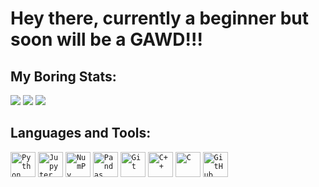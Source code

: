 # Hey there, currently a beginner but soon will be a **GAWD**!!!

## My Boring Stats:

<img src="https://github-readme-stats.vercel.app/api?username=MananJain39&hide_border=true&theme=chartreuse-dark&card_width=495&hide_title=true&show_icons=true&show=prs_merged,reviews" />
<img src="https://nirzak-streak-stats.vercel.app?user=MananJain39&hide_border=true&theme=chartreuse-dark&card_width=495&mode=weekly" />
<img src="https://github-readme-stats.vercel.app/api/wakatime?username=MananJain39&hide_border=true&theme=chartreuse-dark&layout=compact" />

## Languages and Tools:

<code><img width="40" src="https://raw.githubusercontent.com/marwin1991/profile-technology-icons/refs/heads/main/icons/python.png" alt="Python" title="Python"/></code>
<code><img width="40" src="https://raw.githubusercontent.com/marwin1991/profile-technology-icons/refs/heads/main/icons/jupyter_notebook.png" alt="Jupyter Notebook" title="Jupyter Notebook"/></code>
<code><img width="40" src="https://raw.githubusercontent.com/marwin1991/profile-technology-icons/refs/heads/main/icons/numpy.png" alt="NumPy" title="NumPy"/></code>
<code><img width="40" src="https://raw.githubusercontent.com/marwin1991/profile-technology-icons/refs/heads/main/icons/pandas.png" alt="Pandas" title="Pandas"/></code>
<code><img width="40" src="https://raw.githubusercontent.com/marwin1991/profile-technology-icons/refs/heads/main/icons/git.png" alt="Git" title="Git"/></code>
<code><img width="40" src="https://raw.githubusercontent.com/marwin1991/profile-technology-icons/refs/heads/main/icons/c++.png" alt="C++" title="C++"/></code>
<code><img width="40" src="https://raw.githubusercontent.com/marwin1991/profile-technology-icons/refs/heads/main/icons/c.png" alt="C" title="C"/></code>
<code><img width="40" src="https://raw.githubusercontent.com/marwin1991/profile-technology-icons/refs/heads/main/icons/github.png" alt="GitHub" title="GitHub"/></code>

